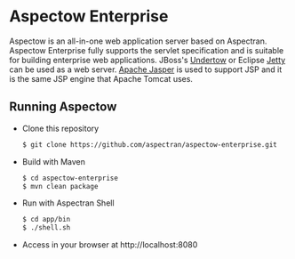 Aspectow Enterprise
===================

Aspectow is an all-in-one web application server based on Aspectran.  
Aspectow Enterprise fully supports the servlet specification and is suitable for building enterprise web applications.
JBoss's [Undertow](http://undertow.io) or Eclipse [Jetty](https://www.eclipse.org/jetty/) can be used as a web server.
[Apache Jasper](https://mvnrepository.com/artifact/org.mortbay.jasper/apache-jsp) is used to support JSP and it is the same JSP engine that Apache Tomcat uses.

## Running Aspectow

- Clone this repository

  ```sh
  $ git clone https://github.com/aspectran/aspectow-enterprise.git
  ```

- Build with Maven

  ```sh
  $ cd aspectow-enterprise
  $ mvn clean package
  ```

- Run with Aspectran Shell

  ```sh
  $ cd app/bin
  $ ./shell.sh
  ```

- Access in your browser at http://localhost:8080
